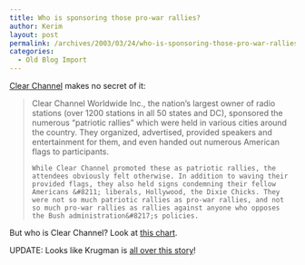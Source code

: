 ```yaml
---
title: Who is sponsoring those pro-war rallies?
author: Kerim
layout: post
permalink: /archives/2003/03/24/who-is-sponsoring-those-pro-war-rallies/
categories:
  - Old Blog Import
---
```

<a href="http://www.nypress.com/static/billboard.cfm#1780" onclick="_gaq.push(['_trackEvent', 'outbound-article', 'http://www.nypress.com/static/billboard.cfm#1780', 'Clear Channel']);" >Clear Channel</a> makes no secret of it:


>   Clear Channel Worldwide Inc., the nation&#8217;s largest owner of radio stations (over 1200 stations in all 50 states and DC), sponsored the numerous &#8220;patriotic rallies&#8221; which were held in various cities around the country. They organized, advertised, provided speakers and entertainment for them, and even handed out numerous American flags to participants. 
>   
>   
>     While Clear Channel promoted these as patriotic rallies, the attendees obviously felt otherwise. In addition to waving their provided flags, they also held signs condemning their fellow Americans &#8211; liberals, Hollywood, the Dixie Chicks. They were not so much patriotic rallies as pro-war rallies, and not so much pro-war rallies as rallies against anyone who opposes the Bush administration&#8217;s policies.
>   


But who is Clear Channel? Look at <a href="http://uggabugga.blogspot.com/2003_03_16_uggabugga_archive.html#91187450" onclick="_gaq.push(['_trackEvent', 'outbound-article', 'http://uggabugga.blogspot.com/2003_03_16_uggabugga_archive.html#91187450', 'this chart']);" >this chart</a>.

UPDATE: Looks like Krugman is <a href="http://www.nytimes.com/2003/03/25/opinion/25KRUG.html" onclick="_gaq.push(['_trackEvent', 'outbound-article', 'http://www.nytimes.com/2003/03/25/opinion/25KRUG.html', 'all over this story']);" >all over this story</a>!

